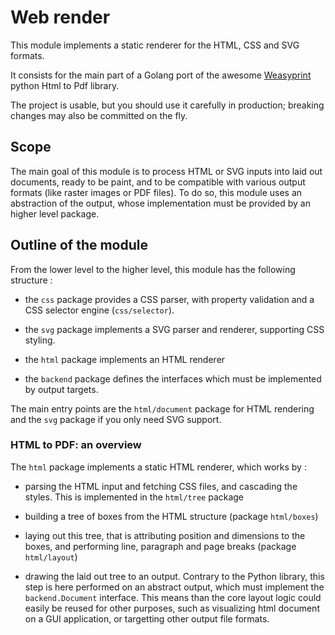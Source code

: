 # Web render

This module implements a static renderer for the HTML, CSS and SVG formats.

It consists for the main part of a Golang port of the awesome [Weasyprint](https://github.com/Kozea/WeasyPrint) python Html to Pdf library.

The project is usable, but you should use it carefully in production; breaking changes may also be committed on the fly.

## Scope

The main goal of this module is to process HTML or SVG inputs into laid out documents, ready to be paint, and to be compatible with various output formats (like raster images or PDF files).
To do so, this module uses an abstraction of the output, whose implementation must be provided by an higher level package.

## Outline of the module

From the lower level to the higher level, this module has the following structure :

- the `css` package provides a CSS parser, with property validation and a CSS selector engine (`css/selector`).

- the `svg` package implements a SVG parser and renderer, supporting CSS styling.

- the `html` package implements an HTML renderer

- the `backend` package defines the interfaces which must be implemented by output targets.

The main entry points are the `html/document` package for HTML rendering and the `svg` package if you only need SVG support.

### HTML to PDF: an overview

The `html` package implements a static HTML renderer, which works by :

- parsing the HTML input and fetching CSS files, and cascading the styles. This is implemented in the `html/tree` package

- building a tree of boxes from the HTML structure (package `html/boxes`)

- laying out this tree, that is attributing position and dimensions to the boxes, and performing line, paragraph and page breaks (package `html/layout`)

- drawing the laid out tree to an output. Contrary to the Python library, this step is here performed on an abstract output, which must implement the `backend.Document` interface. This means than the core layout logic could easily be reused for other purposes, such as visualizing html document on a GUI application, or targetting other output file formats.
